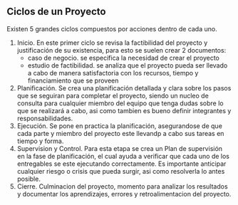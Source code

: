 ## Ciclos de un Proyecto

Existen 5 grandes ciclos compuestos por acciones dentro de cada uno.

1. Inicio. En este primer ciclo se revisa la factibilidad del proyecto y justificación de su existencia, para esto se suelen crear 2 documentos:
   - caso de negocio. se especifica la necesidad de crear el proyecto
   - estudio de factibilidad. se analiza que el proyecto pueda ser llevado a cabo de manera satisfactoria con los recursos, tiempo y financiamiento que se proveen
2. Planificación. Se crea una planificación detallada y clara sobre los pasos que se seguiran para completar el proyecto, siendo un nucleo de consulta para cualquier miembro del equipo que tenga dudas sobre lo que se realizará a cabo, asi como tambien es bueno definir integrantes y responsabilidades.
3. Ejecución. Se pone en practica la planificación, asegurandose de que cada parte y miembro del proyecto este llevandp a cabo sus tareas en tiempo y forma.
4. Supervision y Control. Para esta etapa se crea un Plan de supervisión en la fase de planificación, el cual ayuda a verificar que cada uno de los entregables se este ejecutando correctamente. Es importante anticipar cualquier riesgo o crisis que pueda surgir, asi como resolverla lo antes posible.
5. Cierre. Culminacion del proyecto, momento para analizar los resultados y documentar los aprendizajes, errores y retroalimentacion del proyecto.
